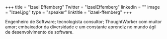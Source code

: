 +++ 
title = "Izael Effemberg" 
Twitter = "IzaelEffemberg" 
linkedin = "" 
image = "Izael.jpg" 
type = "speaker" 
linktitle = "izael-ffemberg" 
+++ 

Engenheiro de Software; tecnologista consultor; ThoughtWorker com muitor amor; embaixador da diversidade e um constante aprendiz no mundo ágil de desenvolvimento de software.

